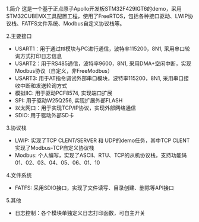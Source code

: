 1.简介
    这是一个基于正点原子Apollo开发板STM32F429IGT6的demo，采用STM32CUBEMX工具配置工程，使用了FreeRTOS，包括各种接口驱动、LWIP协议栈、FATFS文件系统、Modbus自定义协议栈等。

2.主要接口
- USART1：用于通过ttl模块与PC进行通信，波特率115200，8N1, 采用串口轮询方式打印日志信息
- USART2：用于RS485通信，波特率9600，8N1, 采用DMA+空闲中断，实现Modbus协议（自定义，非FreeModbus）
- USART3: 用于AT指令调试外部串口模块，波特率115200，8N1, 采用串口接收中断和发送轮询方式
- 模拟IIC: 用于驱动PCF8574, 实现端口扩展
- SPI: 用于驱动W25Q256, 实现扩展外部FLASH
- 以太网口：用于实现TCP/IP协议，实现外部网络通信
- SDIO: 用于驱动外部SD卡

3.协议栈
- LWIP: 实现了TCP CLENT/SERVER 和 UDP的demo任务，其中TCP CLENT实现了Modbus-TCP自定义协议栈
- Modbus: 个人编写，实现了ASCII、RTU、TCP的从机协议栈，支持功能码01、02、03、04、05、06、0f、10

4.文件系统
- FATFS: 采用SDIO接口，实现了文件读写、目录创建、删除等API接口

5.其他
- 日志控制：各个模块单独定义日志打印函数，可自主开关

